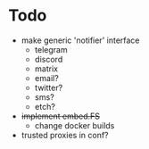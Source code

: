 # Todo
- make generic 'notifier' interface
    - telegram
    - discord
    - matrix
    - email?
    - twitter?
    - sms?
    - etch?
- ~~implement embed.FS~~
    - change docker builds
- trusted proxies in conf?